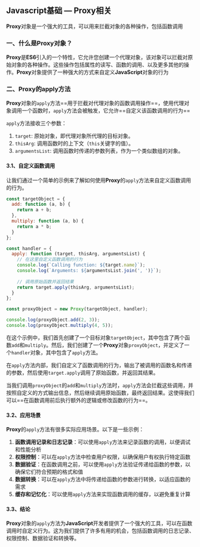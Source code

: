 ## Javascript基础 — Proxy相关

**Proxy**对象是一个强大的工具，可以用来拦截对象的各种操作，包括函数调用

### 一、什么是Proxy对象？

**Proxy**是**ES6**引入的一个特性，它允许您创建一个代理对象，该对象可以拦截对原始对象的各种操作。这些操作包括属性的读写、函数的调用、以及更多其他的操作。**Proxy**对象提供了一种强大的方式来自定义**JavaScript**对象的行为

### 二、Proxy的apply方法

**Proxy**对象的`apply`方法==用于拦截对代理对象的函数调用操作==，使用代理对象调用一个函数时，`apply`方法会被触发，它允许==自定义该函数调用的行为== <!--有点覆写的意思，对外暴露的是同名函数，但内部中可以先执行自定义逻辑之后再执行原函数-->

`apply`方法接收三个参数：

1. `target`: 原始对象，即代理对象所代理的目标对象。
2. `thisArg`: 调用函数时的上下文（`this`关键字的值）。
3. `argumentsList`: 调用函数时传递的参数列表，作为一个类似数组的对象。

#### 3.1、自定义函数调用

让我们通过一个简单的示例来了解如何使用**Proxy**的`apply`方法来自定义函数调用的行为。

```javascript
const targetObject = {
  add: function (a, b) {
    return a + b;
  },
  multiply: function (a, b) {
    return a * b;
  }
};

const handler = {
  apply: function (target, thisArg, argumentsList) {
    // 在这里自定义函数调用的行为
    console.log(`Calling function: ${target.name}`);
    console.log(`Arguments: ${argumentsList.join(', ')}`);
    
    // 调用原始函数并返回结果
    return target.apply(thisArg, argumentsList);
  }
};

const proxyObject = new Proxy(targetObject, handler);

console.log(proxyObject.add(2, 3));
console.log(proxyObject.multiply(4, 5));
```

在这个示例中，我们首先创建了一个目标对象`targetObject`，其中包含了两个函数`add`和`multiply`。然后，我们创建了一个**Proxy**对象`proxyObject`，并定义了一个`handler`对象，其中包含了`apply`方法。

在`apply`方法内部，我们自定义了函数调用的行为，输出了被调用的函数名和传递的参数，然后使用`target.apply`调用了原始函数，并返回其结果。

当我们调用`proxyObject`的`add`和`multiply`方法时，`apply`方法会拦截这些调用，并按照自定义的方式输出信息，然后继续调用原始函数，最终返回结果。这使得我们可以==在函数调用前后执行额外的逻辑或修改函数的行为==。

#### 3.2、应用场景

**Proxy**的`apply`方法有很多实际应用场景。以下是一些示例：

1. **函数调用记录和日志记录**：可以使用`apply`方法来记录函数的调用，以便调试和性能分析
2. **权限控制**：可以在`apply`方法中检查用户权限，以确保用户有权执行特定函数
3. **数据验证**：在函数调用之前，可以使用`apply`方法验证传递给函数的参数，以确保它们符合预期的格式和值
4. **数据转换**：可以在`apply`方法中将传递给函数的参数进行转换，以适应函数的需求
5. **缓存和记忆化**：可以使用`apply`方法来实现函数调用的缓存，以避免重复计算

#### 3.3、结论

**Proxy**对象的`apply`方法为**JavaScript**开发者提供了一个强大的工具，可以在函数调用时自定义行为。这为我们提供了许多有用的机会，包括函数调用的日志记录、权限控制、数据验证和转换等。